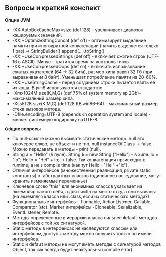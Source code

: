 ## **Вопросы и краткий конспект**   

**Опции JVM**  
 * -XX:AutoBoxCacheMax=size (def 128) - увеличивает диапозон кэшируемых значений.
 * -XX:+OptimizeStringConcat (def off) - оптимизирует выделение памяти при многократной конкатенации (память выделяется только 1 раз) -> StringBuilder().append(...).toString()
* -XX:+UseCompressedStrings (def off) - включает сжатие строк (UTF-16 в ASCII). Минус - тратится время на контроль типов.  
* -XX:+UseCompressedOops (def on) - включить использование сжатых указателей (64 -> 32 бита), размер хипа равен 32 Гб (при выравнивании 8 байт). Уменьшает потребление памяти на 20-60%.  
* -XX:+UseStringCache - перед созданием строки пытается взять её из кэша. В jvm8 используются стандартно.  
* -Xmx1024M size(K,M,G) (def 75% of system memory up 2Gb)- максимальный размер хипа.  
* -Xss512K size(K,M,G) (def 128 KB win86-64) - максимальный размер стека вызовов метода.
* -Dfile.encoding=UTF-8 (depends on operation system and locale) - меняет системную кодировку на UTF-8.

**Общие вопросы**
* По null-ссылке можно вызывать статические методы. null это ключевое слово, не объект и не тип. null instanceOf Class -> false. Можно передавать в методы - print (null).
* String a = "Hello" (в пуле). String b = new String ("Hello") - в хипе. lo = "lo"; Hello = "Hel" + lo; -> false. Так конкатенация происходит в runtime, а не в compile time (как тут Hello ="Hel" +"lo").
* Отличия интерфейсов (множественная реализация, private static константы) от абстрактных классов (одиночное наследование, могут хранить изменяемые переменные)
* Ключевое слово "this" для анонимных классов указывает на экземпляр самого себя, а для лямбд на место откуда они вызваны (на экземпляр класса или .class, если из статического метода?)
* Функциональные интерфейсы - Runnable, ActionListener, Callable, Comparator (etc). Marker интерфейсы -Cloneable, Serializable, EventListener, Remote.
* Методы определенные в иерархии класса сильнее default-методов интерфейсов с той же сигнатурой.
* Static методы в интерфейсах не наследуются классом или интерфейсом, доступ к методу можно получить только по имени интерфейса.
* Static и default методы не могут иметь методы с сигнатурой методов Object, так как всегда будут неактуальны (compile error)
